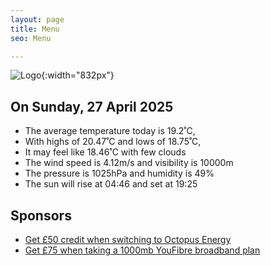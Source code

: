 ```yaml
---
layout: page
title: Menu
seo: Menu

---
```


![Logo](/images/logo.jpg){:width="832px"}

<!-- weather_marker starts -->
## On Sunday, 27 April 2025

- The average temperature today is 19.2˚C,
- With highs of 20.47˚C and lows of 18.75˚C,
- It may feel like 18.46˚C with few clouds
- The wind speed is 4.12m/s and visibility is 10000m
- The pressure is 1025hPa and humidity is 49%
- The sun will rise at 04:46 and set at 19:25

<!-- weather_marker ends -->

## Sponsors

- [Get £50 credit when switching to Octopus Energy](https://bit.ly/3oD1nnS)
- [Get £75 when taking a 1000mb YouFibre broadband plan](https://aklam.io/91zWhU?)
